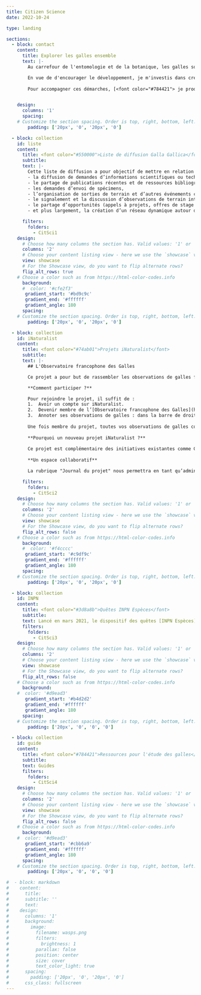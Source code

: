 ```yaml
---
title: Citizen Science
date: 2022-10-24

type: landing

sections:
  - block: contact
    content:
      title: Explorer les galles ensemble
      text: |-
        Au carrefour de l'entomologie et de la botanique, les galles sont de formidables portes d’entrée vers l’observation de la biodiversité. Longtemps négligées, elles suscitent aujourd’hui un regain d’intérêt chez les naturalistes. Afin de promouvoir la cécidologie et de mieux faire connaître les insectes et autres organismes qui les induisent, mais dans le cadre de mes recherches sur ces organismes, je développe des projets de science participative.

        En vue de d'encourager le développement, je m'investis dans création d'un réseau de cécidologues scientifiques et amateurs. Ainsi, avec [Antoine Branca](https://www.egce.universite-paris-saclay.fr/?p=15507) nous avons créé [<font color="#550000">la liste de diffusion **Galla Gallica** dans l'objectif de permettre aux naturalistes et chercheurs francophones d’échanger observations, identifications et actualités.</font>](#liste) Ensuite je m'appuie sur les réseaux sociaux naturalistes. [<font color="#74ab01"> Sur **iNaturalist**, j’ai lancé un projet dédié aux galles, auquel chacun peut contribuer en partageant ses observations, en parallèle d'autres projets déjà existants auxquels je collabore.</font>](#iNaturalist) [<font color="#3d8a8b">Sur **INPN Espèces**, j’ai conçu plusieurs quêtes iNaturalist pour guider les naturalistes dans la recherche de galles spécifiques.</font>](#INPN) 
        
        Pour accompagner ces démarches, [<font color="#784421"> je produit des ressources pour aider les cécidologues amateurs. Ainsi, je met à disposition des **guides d'identification des galles** , et je propose des **recommandations pour l’élevage** des insectes cécidogènes.</font>](#guide)


    design:
      columns: '1'
      spacing:
    # Customize the section spacing. Order is top, right, bottom, left.
        padding: ['20px', '0', '20px', '0']

  - block: collection
    id: liste
    content: 
      title: <font color="#550000">Liste de diffusion Galla Gallica</font> 
      subtitle: 
      text: |-
        Cette liste de diffusion a pour objectif de mettre en relation les chercheurs et naturalistes francophones s’intéressant aux galles de plantes, ou cécidies. Elle vise à faciliter les échanges et la collaboration en permettant 
        - la diffusion de demandes d’informations scientifiques ou techniques,  
        - le partage de publications récentes et de ressources bibliographiques,  
        - les demandes d’envoi de spécimens,  
        - l’organisation de sorties de terrain et d’autres événements communs,  
        - le signalement et la discussion d’observations de terrain intéressantes, 
        - le partage d’opportunités (appels à projets, offres de stage ou de collaboration), 
        - et plus largement, la création d’un réseau dynamique autour de l’étude des galles.

      filters:
        folders:
          - CitSci1
    design:
      # Choose how many columns the section has. Valid values: '1' or '2'.
      columns: '2'
      # Choose your content listing view - here we use the `showcase` view
      view: showcase
      # For the Showcase view, do you want to flip alternate rows?
      flip_alt_rows: true
    # Choose a color such as from https://html-color-codes.info
      background:
      #  color: '#cfe2f3'
       gradient_start: '#bd9c9c'
       gradient_end: '#ffffff'
       gradient_angle: 180
      spacing:
    # Customize the section spacing. Order is top, right, bottom, left.
        padding: ['20px', '0', '20px', '0']

  - block: collection
    id: iNaturalist
    content:
      title: <font color="#74ab01">Projets iNaturalist</font>
      subtitle: 
      text: |-
        ## L'Observatoire francophone des Galles

        Ce projet a pour but de rassembler les observations de galles faites par les naturalistes francophones, sans restriction géographique. 

        **Comment participer ?**

        Pour rejoindre le projet, il suffit de : 
        1.  Avoir un compte sur iNaturalist. 
        2.  Devenir membre de l’[Observatoire francophone des Galles](https://www.inaturalist.org/projects/observatoire-francophone-des-galles). 
        3.  Annoter ses observations de galles : dans la barre de droite, sous Annotations, sélectionner "Galle" dans l’onglet "Signe de présence". 
        
        Une fois membre du projet, toutes vos observations de galles correctement annotées seront automatiquement intégrées au projet. 
        
        **Pourquoi un nouveau projet iNaturalist ?** 
        
        Ce projet est complémentaire des initiatives existantes comme Galles de France ou European Plant Gall Faunistics, qui sont limitées à certaines zones géographiques. Ici, toutes les observations de galles des membres effectuées partout dans le monde seront accessibles en un seul endroit, offrant une vue d’ensemble plus large et facilitant les échanges. 
        
        **Un espace collaboratif** 

        La rubrique "Journal du projet" nous permettra en tant qu’administrateurs du projet de partager des objectifs d’observation et de mettre en avant des observations remarquables. Ce projet peut ainsi devenir une sorte de réseau social du groupe Galla Gallica. Rendez-vous sur iNaturalist pour partager vos observations, si cela vous intéresse. 

      filters:
        folders:
          - CitSci2
    design:
      # Choose how many columns the section has. Valid values: '1' or '2'.
      columns: '2'
      # Choose your content listing view - here we use the `showcase` view
      view: showcase
      # For the Showcase view, do you want to flip alternate rows?
      flip_alt_rows: false
    # Choose a color such as from https://html-color-codes.info
      background:
      #  color: '#f4cccc'
       gradient_start: '#c9df9c'
       gradient_end: '#ffffff'
       gradient_angle: 180
      spacing:
    # Customize the section spacing. Order is top, right, bottom, left.
        padding: ['20px', '0', '20px', '0']

  - block: collection
    id: INPN
    content:
      title: <font color="#3d8a8b">Quêtes INPN Espèces</font>
      subtitle: 
      text: Lancé en mars 2021, le dispositif des quêtes [INPN Espèces](https://inpn.mnhn.fr/accueil/participer/inpn-especes) invite le grand public à participer, pendant une période courte et ciblée, à la recherche d’une espèce précise sur un territoire donné. L’objectif, recueillir des données naturalistes utiles aux chercheurs, en réponse à des besoins concrets identifiés dans le cadre de leurs travaux scientifiques. Ces quêtes sont une manière simple, concrète et stimulante de contribuer à la recherche en écologie et en biodiversité.
      filters:
        folders:
          - CitSci3
    design:
      # Choose how many columns the section has. Valid values: '1' or '2'.
      columns: '2'
      # Choose your content listing view - here we use the `showcase` view
      view: showcase
      # For the Showcase view, do you want to flip alternate rows?
      flip_alt_rows: false
    # Choose a color such as from https://html-color-codes.info
      background:
    #  color: '#d9ead3'
       gradient_start: '#b4d2d2'
       gradient_end: '#ffffff'
       gradient_angle: 180
      spacing:
    # Customize the section spacing. Order is top, right, bottom, left.
        padding: ['20px', '0', '0', '0']

  - block: collection
    id: guide
    content:
      title: <font color="#784421">Ressources pour l'étude des galles</font>
      subtitle: 
      text: Guides 
      filters:
        folders:
          - CitSci4
    design:
      # Choose how many columns the section has. Valid values: '1' or '2'.
      columns: '2'
      # Choose your content listing view - here we use the `showcase` view
      view: showcase
      # For the Showcase view, do you want to flip alternate rows?
      flip_alt_rows: false
    # Choose a color such as from https://html-color-codes.info
      background:
    #  color: '#d9ead3'
       gradient_start: '#cbb6a9'
       gradient_end: '#ffffff'
       gradient_angle: 180
      spacing:
    # Customize the section spacing. Order is top, right, bottom, left.
        padding: ['20px', '0', '0', '0']

#  - block: markdown
#    content:
#      title:
#      subtitle: ''
#      text:
#    design:
#      columns: '1'
#      background:
#        image: 
#          filename: wasps.png
#          filters:
#            brightness: 1
#          parallax: false
#          position: center
#          size: cover
#          text_color_light: true
#      spacing:
#        padding: ['20px', '0', '20px', '0']
#      css_class: fullscreen
---
```

